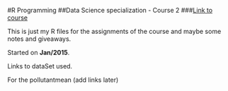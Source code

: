 #R Programming
##Data Science specialization - Course 2
###[Link to course](https://www.coursera.org/course/rprog)

This is just my R files for the assignments of the course and maybe some notes and giveaways.

Started on **Jan/2015**.

Links to dataSet used.

For the pollutantmean (add links later)
